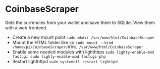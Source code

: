 # CoinbaseScraper
Gets the currencies from your wallet and save them to SQLite. View them with a web frontend

* Create a new mount point ```sudo mkdir /var/www/html/CoinbaseScraper```
* Mount the HTML folder like so ```sudo mount --bind /home/pi/CoinbaseScraper/HTML /var/www/html/CoinbaseScraper```
* Enable some needed modules with lighthttps ```sudo lighty-enable-mod fastcgi
sudo lighty-enable-mod fastcgi-php ```
* Restart lighthttpd ```sudo systemctl restart lighttpd```